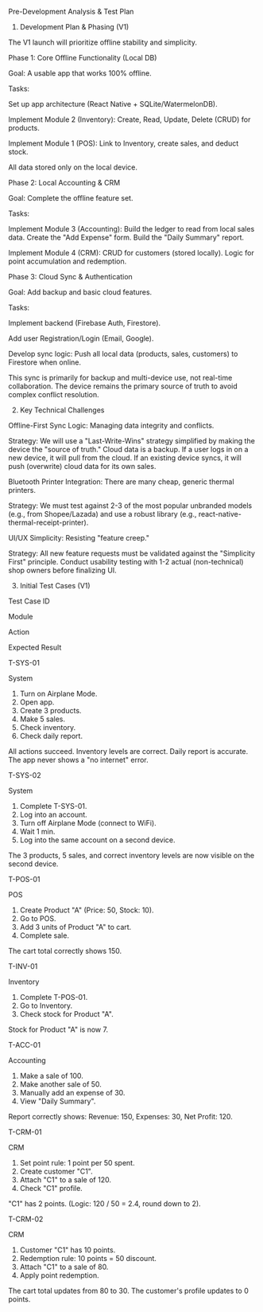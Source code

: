 Pre-Development Analysis & Test Plan

1. Development Plan & Phasing (V1)

The V1 launch will prioritize offline stability and simplicity.

Phase 1: Core Offline Functionality (Local DB)

Goal: A usable app that works 100% offline.

Tasks:

Set up app architecture (React Native + SQLite/WatermelonDB).

Implement Module 2 (Inventory): Create, Read, Update, Delete (CRUD) for products.

Implement Module 1 (POS): Link to Inventory, create sales, and deduct stock.

All data stored only on the local device.

Phase 2: Local Accounting & CRM

Goal: Complete the offline feature set.

Tasks:

Implement Module 3 (Accounting): Build the ledger to read from local sales data. Create the "Add Expense" form. Build the "Daily Summary" report.

Implement Module 4 (CRM): CRUD for customers (stored locally). Logic for point accumulation and redemption.

Phase 3: Cloud Sync & Authentication

Goal: Add backup and basic cloud features.

Tasks:

Implement backend (Firebase Auth, Firestore).

Add user Registration/Login (Email, Google).

Develop sync logic: Push all local data (products, sales, customers) to Firestore when online.

This sync is primarily for backup and multi-device use, not real-time collaboration. The device remains the primary source of truth to avoid complex conflict resolution.

2. Key Technical Challenges

Offline-First Sync Logic: Managing data integrity and conflicts.

Strategy: We will use a "Last-Write-Wins" strategy simplified by making the device the "source of truth." Cloud data is a backup. If a user logs in on a new device, it will pull from the cloud. If an existing device syncs, it will push (overwrite) cloud data for its own sales.

Bluetooth Printer Integration: There are many cheap, generic thermal printers.

Strategy: We must test against 2-3 of the most popular unbranded models (e.g., from Shopee/Lazada) and use a robust library (e.g., react-native-thermal-receipt-printer).

UI/UX Simplicity: Resisting "feature creep."

Strategy: All new feature requests must be validated against the "Simplicity First" principle. Conduct usability testing with 1-2 actual (non-technical) shop owners before finalizing UI.

3. Initial Test Cases (V1)

Test Case ID

Module

Action

Expected Result

T-SYS-01

System

1. Turn on Airplane Mode. 
 2. Open app. 
 3. Create 3 products. 
 4. Make 5 sales. 
 5. Check inventory. 
 6. Check daily report.

All actions succeed. Inventory levels are correct. Daily report is accurate. The app never shows a "no internet" error.

T-SYS-02

System

1. Complete T-SYS-01. 
 2. Log into an account. 
 3. Turn off Airplane Mode (connect to WiFi). 
 4. Wait 1 min. 
 5. Log into the same account on a second device.

The 3 products, 5 sales, and correct inventory levels are now visible on the second device.

T-POS-01

POS

1. Create Product "A" (Price: 50, Stock: 10). 
 2. Go to POS. 
 3. Add 3 units of Product "A" to cart. 
 4. Complete sale.

The cart total correctly shows 150.

T-INV-01

Inventory

1. Complete T-POS-01. 
 2. Go to Inventory. 
 3. Check stock for Product "A".

Stock for Product "A" is now 7.

T-ACC-01

Accounting

1. Make a sale of 100. 
 2. Make another sale of 50. 
 3. Manually add an expense of 30. 
 4. View "Daily Summary".

Report correctly shows: Revenue: 150, Expenses: 30, Net Profit: 120.

T-CRM-01

CRM

1. Set point rule: 1 point per 50 spent. 
 2. Create customer "C1". 
 3. Attach "C1" to a sale of 120. 
 4. Check "C1" profile.

"C1" has 2 points. (Logic: 120 / 50 = 2.4, round down to 2).

T-CRM-02

CRM

1. Customer "C1" has 10 points. 
 2. Redemption rule: 10 points = 50 discount. 
 3. Attach "C1" to a sale of 80. 
 4. Apply point redemption.

The cart total updates from 80 to 30. The customer's profile updates to 0 points.